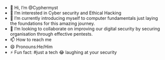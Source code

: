 - 👋 Hi, I’m @Cyphermyst
- 👀 I’m interested in  Cyber security and Ethical Hacking
- 🌱 I’m currently introducing myself to computer fundamentals just laying the foundations for this amazing journey.
- 💞️ I’m looking to collaborate on improving our digital security by securing organisation through effective pentests.
- 📫 How to reach me 
- 😄 Pronouns:He/Him
- ⚡ Fun fact: #just a tech 😂 laughing at your security 

<!---
Cyphermyst/Cyphermyst is a ✨ special ✨ repository because its `README.md` (this file) appears on your GitHub profile.
You can click the Preview link to take a look at your changes.
--->
